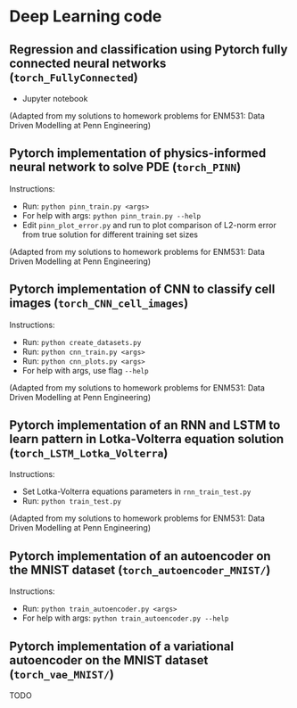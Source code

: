 # Deep Learning code

## Regression and classification using Pytorch fully connected neural networks (`torch_FullyConnected`)
- Jupyter notebook

(Adapted from my solutions to homework problems for ENM531: Data Driven Modelling at Penn Engineering)

## Pytorch implementation of physics-informed neural network to solve PDE (`torch_PINN`)
Instructions:
- Run: `python pinn_train.py <args>`
- For help with args: `python pinn_train.py --help`
- Edit `pinn_plot_error.py` and run to plot comparison of L2-norm error from true solution for different training set sizes

(Adapted from my solutions to homework problems for ENM531: Data Driven Modelling at Penn Engineering)

## Pytorch implementation of CNN to classify cell images (`torch_CNN_cell_images`)
Instructions:
- Run: `python create_datasets.py`
- Run: `python cnn_train.py <args>`
- Run: `python cnn_plots.py <args>`
- For help with args, use flag `--help`

(Adapted from my solutions to homework problems for ENM531: Data Driven Modelling at Penn Engineering)

## Pytorch implementation of an RNN and LSTM to learn pattern in Lotka-Volterra equation solution (`torch_LSTM_Lotka_Volterra`)
Instructions:
- Set Lotka-Volterra equations parameters in `rnn_train_test.py`
- Run: `python train_test.py`

(Adapted from my solutions to homework problems for ENM531: Data Driven Modelling at Penn Engineering)

## Pytorch implementation of an autoencoder on the MNIST dataset (`torch_autoencoder_MNIST/`)
Instructions:
- Run: `python train_autoencoder.py <args>`
- For help with args: `python train_autoencoder.py --help`

## Pytorch implementation of a variational autoencoder on the MNIST dataset (`torch_vae_MNIST/`)
TODO
